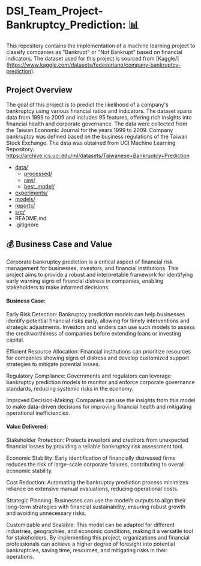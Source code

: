 # DSI_Team_Project-Bankruptcy_Prediction: :bar_chart:

This repository contains the implementation of a machine learning project to classify companies as "Bankrupt" or "Not Bankrupt" based on financial indicators. The dataset used for this project is sourced from [Kaggle/] (https://www.kaggle.com/datasets/fedesoriano/company-bankruptcy-prediction).

## Project Overview
The goal of this project is to predict the likelihood of a company's bankruptcy using various financial ratios and indicators. The dataset spans data from 1999 to 2009 and includes 95 features, offering rich insights into financial health and corporate governance.
The data were collected from the Taiwan Economic Journal for the years 1999 to 2009. Company bankruptcy was defined based on the business regulations of the Taiwan Stock Exchange. The data was obtained from UCI Machine Learning Repository: https://archive.ics.uci.edu/ml/datasets/Taiwanese+Bankruptcy+Prediction






- [data/](https://github.com/Erfan-Nazari/DSI_Team_Project-Bankruptcy_Prediction/tree/main/data)
  - [processed/](https://github.com/Erfan-Nazari/DSI_Team_Project-Bankruptcy_Prediction/tree/main/data/processed)
  - [raw/](https://github.com/Erfan-Nazari/DSI_Team_Project-Bankruptcy_Prediction/tree/main/data/raw)
  - [best_model/](https://github.com/Erfan-Nazari/DSI_Team_Project-Bankruptcy_Prediction/tree/main/data/best_model)
- [experiments/](https://github.com/Erfan-Nazari/DSI_Team_Project-Bankruptcy_Prediction/tree/main/experiments)
- [models/](models)
- [reports/](reports)
- [src/](src)
- README.md
- .gitignore



## :moneybag: Business Case and Value

Corporate bankruptcy prediction is a critical aspect of financial risk management for businesses, investors, and financial institutions. This project aims to provide a robust and interpretable framework for identifying early warning signs of financial distress in companies, enabling stakeholders to make informed decisions.



#### Business Case:

Early Risk Detection: Bankruptcy prediction models can help businesses identify potential financial risks early, allowing for timely interventions and strategic adjustments.
Investors and lenders can use such models to assess the creditworthiness of companies before extending loans or investing capital.

Efficient Resource Allocation: Financial institutions can prioritize resources for companies showing signs of distress and develop customized support strategies to mitigate potential losses.

Regulatory Compliance: Governments and regulators can leverage bankruptcy prediction models to monitor and enforce corporate governance standards, reducing systemic risks in the economy.

Improved Decision-Making: Companies can use the insights from this model to make data-driven decisions for improving financial health and mitigating operational inefficiencies.

#### Value Delivered:

Stakeholder Protection: Protects investors and creditors from unexpected financial losses by providing a reliable bankruptcy risk assessment tool.

Economic Stability: Early identification of financially distressed firms reduces the risk of large-scale corporate failures, contributing to overall economic stability.

Cost Reduction: Automating the bankruptcy prediction process minimizes reliance on extensive manual evaluations, reducing operational costs.

Strategic Planning: Businesses can use the model’s outputs to align their long-term strategies with financial sustainability, ensuring robust growth and avoiding unnecessary risks.

Customizable and Scalable: This model can be adapted for different industries, geographies, and economic conditions, making it a versatile tool for stakeholders.
By implementing this project, organizations and financial professionals can achieve a higher degree of foresight into potential bankruptcies, saving time, resources, and mitigating risks in their operations.
